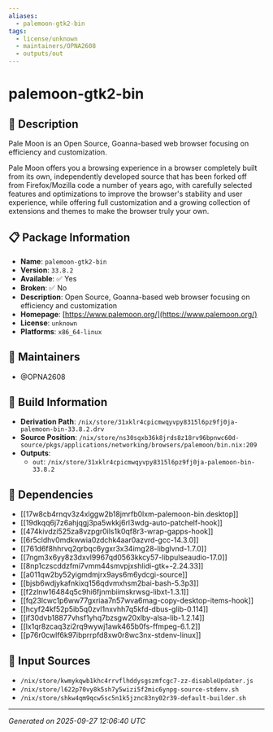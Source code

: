```yaml
---
aliases:
  - palemoon-gtk2-bin
tags:
  - license/unknown
  - maintainers/OPNA2608
  - outputs/out
---
```


# palemoon-gtk2-bin

## 📝 Description

Pale Moon is an Open Source, Goanna-based web browser focusing on
efficiency and customization.

Pale Moon offers you a browsing experience in a browser completely built
from its own, independently developed source that has been forked off from
Firefox/Mozilla code a number of years ago, with carefully selected
features and optimizations to improve the browser's stability and user
experience, while offering full customization and a growing collection of
extensions and themes to make the browser truly your own.


## 📋 Package Information

- **Name**: `palemoon-gtk2-bin`
- **Version**: `33.8.2`
- **Available**: ✅ Yes
- **Broken**: ✅ No
- **Description**: Open Source, Goanna-based web browser focusing on efficiency and customization
- **Homepage**: [https://www.palemoon.org/](https://www.palemoon.org/)
- **License**: `unknown`
- **Platforms**: `x86_64-linux`
## 👥 Maintainers

- @OPNA2608


## 🔧 Build Information

- **Derivation Path**: `/nix/store/31xklr4cpicmwqyvpy8315l6pz9fj0ja-palemoon-bin-33.8.2.drv`
- **Source Position**: `/nix/store/ns30sqxb36k8jrds8z18rv96bpnwc60d-source/pkgs/applications/networking/browsers/palemoon/bin.nix:209`
- **Outputs**:
  - `out`:  `/nix/store/31xklr4cpicmwqyvpy8315l6pz9fj0ja-palemoon-bin-33.8.2`

## 🔗 Dependencies

- [[17w8cb4rnqv3z4xlggw2b18jmrfb0lxm-palemoon-bin.desktop]]
- [[19dkqq6j7z6ahjqgj3pa5wkkj6rl3wdg-auto-patchelf-hook]]
- [[474kivdzi525za8vzpgr0ils1k0qf8r3-wrap-gapps-hook]]
- [[6r5cldhv0mdkwwia0zdchk4aar0azvrd-gcc-14.3.0]]
- [[761d6f8hhrvq2qrbqc6ygxr3x34img28-libglvnd-1.7.0]]
- [[7ngm3x6yy8z3dxvl9967qd0563kkcy57-libpulseaudio-17.0]]
- [[8np1czscddzfmi7vmm44smvpjxshlidi-gtk+-2.24.33]]
- [[a011qw2by52yigmdmjrx9ays6m6ydcgi-source]]
- [[bjsb6wdjykafnkixq156qdvmxhsm2bai-bash-5.3p3]]
- [[f2zlnw16484q5c9hi6fjnmbiimskrwsg-libxt-1.3.1]]
- [[fq23lcwc1p6ww77gxriaa7n57wva6mag-copy-desktop-items-hook]]
- [[hcyf24kf52p5ib5q0zvl1nxvhh7q5kfd-dbus-glib-0.114]]
- [[if30dvb18877vhsf1yhq7bzsgw20xlby-alsa-lib-1.2.14]]
- [[lx1qr8zcaq3zi2rq9wywj1awk465b0fs-ffmpeg-6.1.2]]
- [[p76r0cwlf6k97ibprrpfd8xw0r8wc3nx-stdenv-linux]]

## 📁 Input Sources

- `/nix/store/kwmykqwb1khc4rrvflhddysgszmfcgc7-zz-disableUpdater.js`
- `/nix/store/l622p70vy8k5sh7y5wizi5f2mic6ynpg-source-stdenv.sh`
- `/nix/store/shkw4qm9qcw5sc5n1k5jznc83ny02r39-default-builder.sh`

---
*Generated on 2025-09-27 12:06:40 UTC*
